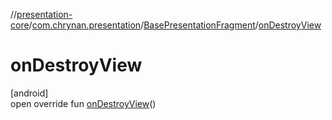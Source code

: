 //[presentation-core](../../../index.md)/[com.chrynan.presentation](../index.md)/[BasePresentationFragment](index.md)/[onDestroyView](on-destroy-view.md)

# onDestroyView

[android]\
open override fun [onDestroyView](on-destroy-view.md)()
